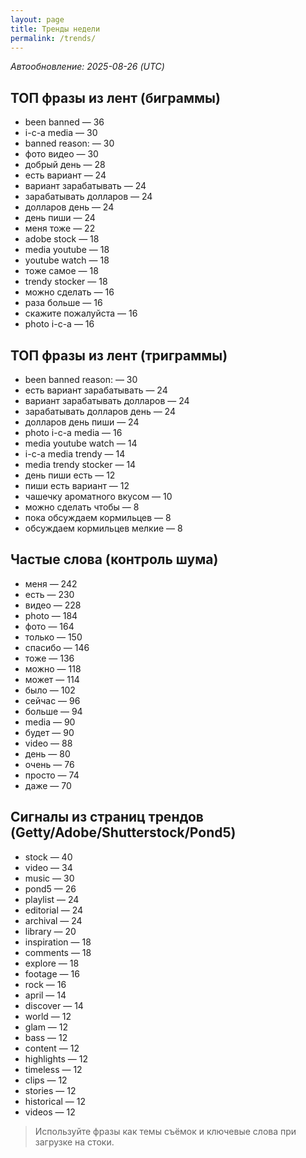 ```yaml
---
layout: page
title: Тренды недели
permalink: /trends/
---
```


_Автообновление: 2025-08-26 (UTC)_

## ТОП фразы из лент (биграммы)
- been banned — 36
- i-c-a media — 30
- banned reason: — 30
- фото видео — 30
- добрый день — 28
- есть вариант — 24
- вариант зарабатывать — 24
- зарабатывать долларов — 24
- долларов день — 24
- день пиши — 24
- меня тоже — 22
- adobe stock — 18
- media youtube — 18
- youtube watch — 18
- тоже самое — 18
- trendy stocker — 18
- можно сделать — 16
- раза больше — 16
- скажите пожалуйста — 16
- photo i-c-a — 16

## ТОП фразы из лент (триграммы)
- been banned reason: — 30
- есть вариант зарабатывать — 24
- вариант зарабатывать долларов — 24
- зарабатывать долларов день — 24
- долларов день пиши — 24
- photo i-c-a media — 16
- media youtube watch — 14
- i-c-a media trendy — 14
- media trendy stocker — 14
- день пиши есть — 12
- пиши есть вариант — 12
- чашечку ароматного вкусом — 10
- можно сделать чтобы — 8
- пока обсуждаем кормильцев — 8
- обсуждаем кормильцев мелкие — 8

## Частые слова (контроль шума)
- меня — 242
- есть — 230
- видео — 228
- photo — 184
- фото — 164
- только — 150
- спасибо — 146
- тоже — 136
- можно — 118
- может — 114
- было — 102
- сейчас — 96
- больше — 94
- media — 90
- будет — 90
- video — 88
- день — 80
- очень — 76
- просто — 74
- даже — 70

## Сигналы из страниц трендов (Getty/Adobe/Shutterstock/Pond5)
- stock — 40
- video — 34
- music — 30
- pond5 — 26
- playlist — 24
- editorial — 24
- archival — 24
- library — 20
- inspiration — 18
- comments — 18
- explore — 18
- footage — 16
- rock — 16
- april — 14
- discover — 14
- world — 12
- glam — 12
- bass — 12
- content — 12
- highlights — 12
- timeless — 12
- clips — 12
- stories — 12
- historical — 12
- videos — 12

> Используйте фразы как темы съёмок и ключевые слова при загрузке на стоки.
